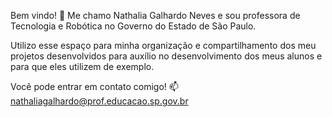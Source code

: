 Bem vindo! 🌷
Me chamo Nathalia Galhardo Neves e sou professora de Tecnologia e Robótica no Governo do Estado de São Paulo.

Utilizo esse espaço para minha organização e compartilhamento dos meu projetos desenvolvidos para auxílio no desenvolvimento dos meus alunos e para que eles utilizem de exemplo.

Você pode entrar em contato comigo!
📫 nathaliagalhardo@prof.educacao.sp.gov.br

